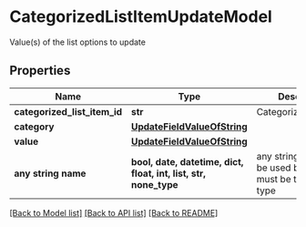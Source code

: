 # CategorizedListItemUpdateModel

Value(s) of the list options to update

## Properties
Name | Type | Description | Notes
------------ | ------------- | ------------- | -------------
**categorized_list_item_id** | **str** | CategorizedListItemId | [optional] 
**category** | [**UpdateFieldValueOfString**](UpdateFieldValueOfString.md) |  | [optional] 
**value** | [**UpdateFieldValueOfString**](UpdateFieldValueOfString.md) |  | [optional] 
**any string name** | **bool, date, datetime, dict, float, int, list, str, none_type** | any string name can be used but the value must be the correct type | [optional]

[[Back to Model list]](../README.md#documentation-for-models) [[Back to API list]](../README.md#documentation-for-api-endpoints) [[Back to README]](../README.md)



